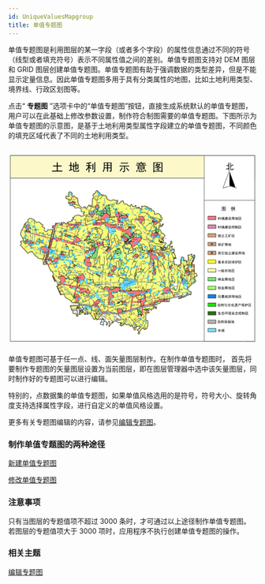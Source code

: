 ```yaml
---
id: UniqueValuesMapgroup
title: 单值专题图
---
```

单值专题图是利用图层的某一字段（或者多个字段）的属性信息通过不同的符号（线型或者填充符号）表示不同属性值之间的差别。单值专题图支持对 DEM 图层和
GRID
图层创建单值专题图。单值专题图有助于强调数据的类型差异，但是不能显示定量信息。因此单值专题图多用于具有分类属性的地图，比如土地利用类型、境界线、行政区划图等。

点击“ **专题图**
”选项卡中的“单值专题图”按钮，直接生成系统默认的单值专题图，用户可以在此基础上修改参数设置，制作符合制图需要的单值专题图。下图所示为单值专题图的示意图，是基于土地利用类型属性字段建立的单值专题图，不同颜色的填充区域代表了不同的土地利用类型。

![](img/UniqueTheme.png)  
---  
  
单值专题图可基于任一点、线、面矢量图层制作。在制作单值专题图时，
首先将要制作专题图的矢量图层设置为当前图层，即在图层管理器中选中该矢量图层，同时制作好的专题图可以进行编辑。

特别的，点数据集的单值专题图，如果单值风格选用的是符号，符号大小、旋转角度支持选择属性字段，进行自定义的单值风格设置。

更多有关专题图编辑的内容，请参见[编辑专题图](../EditingMap/EditingMap)。

### 制作单值专题图的两种途径

 [新建单值专题图](UniqueValuesMapDefault)

 [修改单值专题图](UniqueValuesMapGroupDia)

### 注意事项

只有当图层的专题值项不超过 3000 条时，才可通过以上途径制作单值专题图。若图层的专题值项大于 3000 项时，应用程序不执行创建单值专题图的操作。

### 相关主题

 [编辑专题图](../EditingMap/EditingMap)

